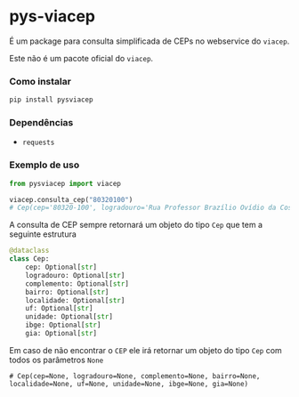 # pys-viacep

É um package para consulta simplificada de CEPs no webservice do `viacep`.

Este não é um pacote oficial do `viacep`.

### Como instalar

```python
pip install pysviacep
```

### Dependências
* `requests`


### Exemplo de uso
```python
from pysviacep import viacep

viacep.consulta_cep("80320100")
# Cep(cep='80320-100', logradouro='Rua Professor Brazílio Ovídio da Costa', complemento='até 1099/1100', bairro='Portão', localidade='Curitiba', uf='PR', unidade='', ibge='4106902', gia='')
```

A consulta de CEP sempre retornará um objeto do tipo `Cep` que tem a seguinte estrutura

```python
@dataclass
class Cep:
    cep: Optional[str]
    logradouro: Optional[str]
    complemento: Optional[str]
    bairro: Optional[str]
    localidade: Optional[str]
    uf: Optional[str]
    unidade: Optional[str]
    ibge: Optional[str]
    gia: Optional[str]
```

Em caso de não encontrar o `CEP` ele irá retornar um objeto do tipo `Cep` com todos os parâmetros `None`
```shell
# Cep(cep=None, logradouro=None, complemento=None, bairro=None, localidade=None, uf=None, unidade=None, ibge=None, gia=None)
```